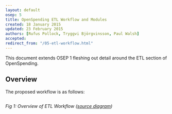 ```yaml
---
layout: default
osep: 5
title: OpenSpending ETL Workflow and Modules
created: 18 January 2015
updated: 23 February 2015
authors: [Rufus Pollock, Tryggvi Björgvinsson, Paul Walsh]
accepted:
redirect_from: "/05-etl-workflow.html"
---
```


This document extends OSEP 1 fleshing out detail around the ETL section of OpenSpending.

## Overview

The proposed workflow is as follows:

<img src="https://docs.google.com/drawings/d/1SvuqA7za2TCEgpKu91WkQ8Tb_A5R4WYntRIUvn3j1_M/pub?w=1493&h=1158" alt="" style="max-width: 85vw; margin-left: -33%;" />

*Fig 1: Overview of ETL Workflow ([source diagram][fig1])*

[fig1]: https://docs.google.com/a/okfn.org/drawings/d/1SvuqA7za2TCEgpKu91WkQ8Tb_A5R4WYntRIUvn3j1_M/edit
